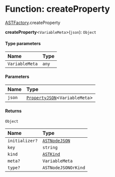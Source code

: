 # Function: createProperty

[ASTFactory](/auto-docs/variable-core/modules/ASTFactory.md).createProperty

**createProperty**<`VariableMeta`>(`json`): `Object`

#### Type parameters

| Name | Type |
| :------ | :------ |
| `VariableMeta` | `any` |

#### Parameters

| Name | Type |
| :------ | :------ |
| `json` | [`PropertyJSON`](/auto-docs/variable-core/types/PropertyJSON.md)<`VariableMeta`> |

#### Returns

`Object`

| Name | Type |
| :------ | :------ |
| `initializer?` | [`ASTNodeJSON`](/auto-docs/variable-core/interfaces/ASTNodeJSON.md) |
| `key` | `string` |
| `kind` | [`ASTKind`](/auto-docs/variable-core/enums/ASTKind.md) |
| `meta?` | `VariableMeta` |
| `type?` | `ASTNodeJSONOrKind` |
